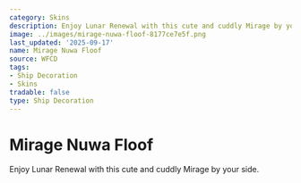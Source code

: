 ```yaml
---
category: Skins
description: Enjoy Lunar Renewal with this cute and cuddly Mirage by your side.
image: ../images/mirage-nuwa-floof-8177ce7e5f.png
last_updated: '2025-09-17'
name: Mirage Nuwa Floof
source: WFCD
tags:
- Ship Decoration
- Skins
tradable: false
type: Ship Decoration
---
```


# Mirage Nuwa Floof

Enjoy Lunar Renewal with this cute and cuddly Mirage by your side.

